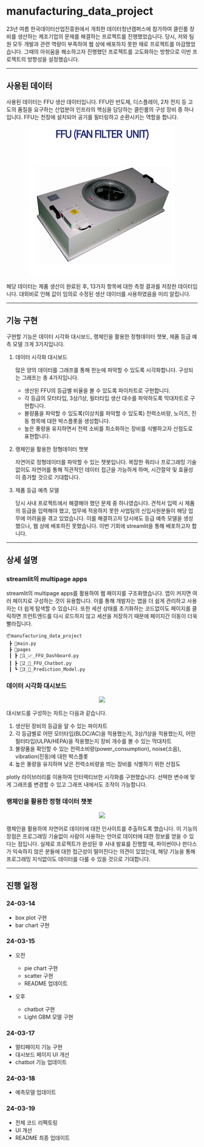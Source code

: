 # manufacturing_data_project
23년 여름 한국데이터산업진흥원에서 개최한 데이터청년캠퍼스에 참가하여 클린룸 장비를 생산하는 제조기업의 문제를 해결하는 프로젝트를 진행했었습니다. 당시, 저와 팀원 모두 개발과 관련 역량이 부족하여 웹 상에 배포하지 못한 채로 프로젝트를 마감했었습니다. 그때의 아쉬움을 해소하고자 진행했던 프로젝트를 고도화하는 방향으로 이번 프로젝트의 방향성을 설정했습니다.


---


## 사용된 데이터
사용된 데이터는 FFU 생산 데이터입니다. FFU란 반도체, 디스플레이, 2차 전지 등 고도의 품질을 요구하는 산업분야 인프라의 핵심을 담당하는 클린룸의 구성 장비 중 하나입니다. FFU는 천장에 설치되어 공기를 필터링하고 순환시키는 역할을 합니다.


<p align="center">
  <img src="https://github.com/iseunglee/manufacturing_data_project/blob/main/image.png">
</p>


해당 데이터는 제품 생산이 완료된 후, 13가지 항목에 대한 측정 결과를 저장한 데이터입니다. 대외비로 인해 값이 임의로 수정된 생산 데이터를 사용하였음을 미리 알립니다.


---


## 기능 구현
구현할 기능은 데이터 시각화 대시보드, 랭체인을 활용한 정형데이터 챗봇, 제품 등급 예측 모델 크게 3가지입니다.


1. 데이터 시각화 대시보드

    많은 양의 데이터를 그래프를 통해 한눈에 파악할 수 있도록 시각화합니다.
    구성되는 그래프는 총 4가지입니다.
    - 생산된 FFU의 등급별 비율을 볼 수 있도록 파이차트로 구현합니다.
    - 각 등급의 모터타입, 3상/1상, 필터타입 생산 대수를 파악하도록 막대차트로 구현합니다.
    - 불량품을 파악할 수 있도록(이상치를 파악할 수 있도록) 전력소비량, 노이즈, 진동 항목에 대한 박스플롯을 생성합니다.
    - 높은 풍량을 유지하면서 전력 소비를 최소화하는 장비를 식별하고자 산점도로 표현합니다.

2. 랭체인을 활용한 정형데이터 챗봇
   
    자연어로 정형데이터를 파악할 수 있는 챗봇입니다.
    복잡한 쿼리나 프로그래밍 기술 없이도 자연어를 통해 직관적인 데이터 접근을 가능하게 하며, 시간절약 및 효율성이 증가할 것으로 기대합니다.

3. 제품 등급 예측 모델

    당시 사내 프로젝트에서 해결해야 했던 문제 중 하나였습니다. 견적서 입력 시 제품의 등급을 입력해야 했고, 업무에 적응하지 못한 사업팀의 신입사원분들이 해당 업무에 어려움을 겪고 있었습니다. 이를 해결하고자 당시에도 등급 예측 모델을 생성했으나, 웹 상에 배포하진 못했습니다. 이번 기회에 streamlit을 통해 배포하고자 합니다.
    
    
---


## 상세 설명

### streamlit의 multipage apps
streamlit의 multipage apps를 활용하여 웹 페이지를 구조화했습니다. 앱이 커지면 여러 페이지로 구성하는 것이 유용합니다. 이를 통해 개발자는 앱을 더 쉽게 관리하고 사용자는 더 쉽게 탐색할 수 있습니다. 또한 세션 상태를 초기화하는 코드없이도 페이지를 클릭하면 프런트엔드를 다시 로드하지 않고 세션을 저장하기 때문에 페이지간 이동이 더욱 빨라집니다.
```
📦manufacturing_data_project
 ┣ 📜main.py
 ┣ 📂pages
 ┃ ┣ 📜1_📈_FFU_Dashboard.py
 ┃ ┣ 📜2_💬_FFU_Chatbot.py
 ┃ ┗ 📜3_🤖_Prediction_Model.py
```


 ### 데이터 시각화 대시보드
 <p align="center">
  <img src="https://github.com/iseunglee/manufacturing_data_project/assets/162934058/884659f5-af64-4824-8df3-f03f811155f1">
</p>

대시보드를 구성하는 차트는 다음과 같습니다.
1. 생산된 장비의 등급을 알 수 있는 파이차트
2. 각 등급별로 어떤 모터타입(BLDC/AC)을 적용했는지, 3상/1상을 적용했는지, 어떤 필터타입(ULPA/HEPA)을 적용했는지 장비 개수를 볼 수 있는 막대차트
3. 불량품을 확인할 수 있는 전력소비량(power_consumption), noise(소음), vibration(진동)에 대한 박스플롯
4. 높은 풍량을 유지하며 낮은 전력소비량을 띄는 장비를 식별하기 위한 산점도

plotly 라이브러리를 이용하여 인터렉티브한 시각화를 구현했습니다. 선택한 변수에 맞게 그래프를 변경할 수 있고 그래프 내에서도 조작이 가능합니다.



### 랭체인을 활용한 정형 데이터 챗봇
 <p align="center">
  <img src="https://github.com/iseunglee/manufacturing_data_project/assets/162934058/09493cb4-89fe-4d12-9ac2-17a8c5ba9dd2">
</p>

랭체인을 활용하여 자연어로 데이터에 대한 인사이트를 추출하도록 했습니다. 이 기능의 장점은 프로그래밍 기술없이 사람이 사용하는 언어로 데이터에 대한 정보를 얻을 수 있다는 점입니다. 실제로 프로젝트가 완성된 후 사내 발표를 진행할 때, 파이썬이나 판다스가 익숙하지 않은 분들에 대한 접근성이 떨어진다는 의견이 있었는데, 해당 기능을 통해 프로그래밍 지식없이도 데이터를 다룰 수 있을 것으로 기대합니다.


---


## 진행 일정

### 24-03-14
- box plot 구현
- bar chart 구현

### 24-03-15
- 오전
    - pie chart 구현
    - scatter 구현
    - README 업데이트

- 오후
    - chatbot 구현
    - Light GBM 모델 구현

### 24-03-17
- 멀티페이지 기능 구현
- 대시보드 페이지 UI 개선
- chatbot 기능 업데이트

### 24-03-18
- 예측모델 업데이트

### 24-03-19
- 전체 코드 리펙토링
- UI 개선
- README 최종 업데이트
